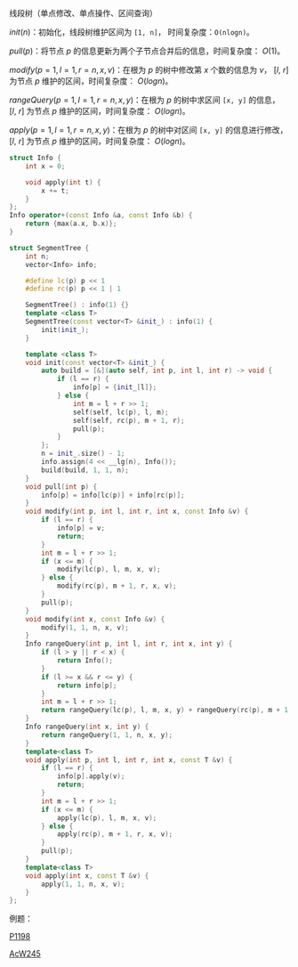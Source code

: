 线段树（单点修改、单点操作、区间查询）

$init(n)$：初始化，线段树维护区间为 `[1, n]`， 时间复杂度：`O(nlogn)`。

$pull(p)$：将节点 $p$ 的信息更新为两个子节点合并后的信息，时间复杂度： $O(1)$。

$modify(p=1,l=1,r=n,x,v)$：在根为 $p$ 的树中修改第 $x$ 个数的信息为 $v$， $[l,\ r]$ 为节点 $p$ 维护的区间，时间复杂度： $O(logn)$。

$rangeQuery(p=1,l=1,r=n,x,y)$：在根为 $p$ 的树中求区间 `[x, y]` 的信息， $[l,\ r]$ 为节点 $p$ 维护的区间，时间复杂度： $O(logn)$。

$apply(p=1,l=1,r=n,x,y)$：在根为 $p$ 的树中对区间 `[x, y]` 的信息进行修改， $[l,\ r]$ 为节点 $p$ 维护的区间，时间复杂度： $O(logn)$。

```C++
struct Info {
    int x = 0;

    void apply(int t) {
        x += t;
    }
};
Info operator+(const Info &a, const Info &b) {
    return {max(a.x, b.x)};
}

struct SegmentTree {
    int n;
    vector<Info> info;

    #define lc(p) p << 1
    #define rc(p) p << 1 | 1

    SegmentTree() : info(1) {}
    template <class T>
    SegmentTree(const vector<T> &init_) : info(1) {
        init(init_);
    }

    template <class T>
    void init(const vector<T> &init_) {
        auto build = [&](auto self, int p, int l, int r) -> void {
            if (l == r) {
                info[p] = {init_[l]};
            } else {
                int m = l + r >> 1;
                self(self, lc(p), l, m);
                self(self, rc(p), m + 1, r);
                pull(p);
            }
        };
        n = init_.size() - 1;
        info.assign(4 << __lg(n), Info());
        build(build, 1, 1, n);
    }
    void pull(int p) {
        info[p] = info[lc(p)] + info[rc(p)];
    }
    void modify(int p, int l, int r, int x, const Info &v) {
        if (l == r) {
            info[p] = v;
            return;
        }
        int m = l + r >> 1;
        if (x <= m) {
            modify(lc(p), l, m, x, v);
        } else {
            modify(rc(p), m + 1, r, x, v);
        }
        pull(p);
    }
    void modify(int x, const Info &v) {
        modify(1, 1, n, x, v);
    }
    Info rangeQuery(int p, int l, int r, int x, int y) {
        if (l > y || r < x) {
            return Info();
        }
        if (l >= x && r <= y) {
            return info[p];
        }
        int m = l + r >> 1;
        return rangeQuery(lc(p), l, m, x, y) + rangeQuery(rc(p), m + 1, r, x, y);
    }
    Info rangeQuery(int x, int y) {
        return rangeQuery(1, 1, n, x, y);
    }
    template<class T>
    void apply(int p, int l, int r, int x, const T &v) {
        if (l == r) {
            info[p].apply(v);
            return;
        }
        int m = l + r >> 1;
        if (x <= m) {
            apply(lc(p), l, m, x, v);
        } else {
            apply(rc(p), m + 1, r, x, v);
        }
        pull(p);
    }
    template<class T>
    void apply(int x, const T &v) {
        apply(1, 1, n, x, v);
    }
};
```

例题：

[P1198](https://www.luogu.com.cn/problem/P1198)

[AcW245](https://www.acwing.com/problem/content/246)
